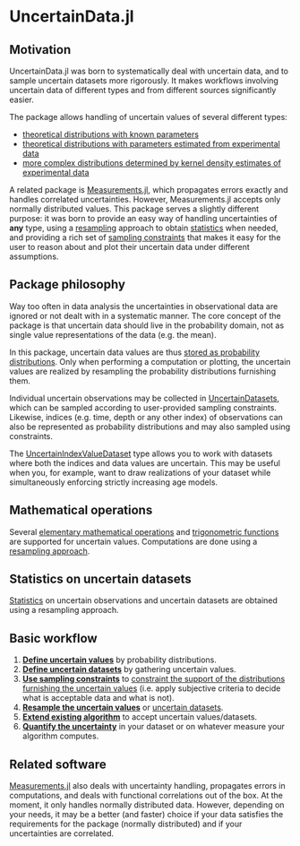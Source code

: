 # UncertainData.jl

## Motivation
UncertainData.jl was born to systematically deal with uncertain data, and to sample 
uncertain datasets more rigorously. It makes workflows involving uncertain data of 
different types and from different sources significantly easier. 

The package allows handling of uncertain values of several different types:
- [theoretical distributions with known parameters](uncertain_values/uncertainvalues_theoreticaldistributions.md)
- [theoretical distributions with parameters estimated from experimental data](uncertain_values/uncertainvalues_fitted.md)
- [more complex distributions determined by kernel density estimates of experimental data](uncertain_values/uncertainvalues_kde.md)

A related package is [Measurements.jl](https://github.com/JuliaPhysics/Measurements.jl),
which propagates errors exactly and handles correlated uncertainties. However, 
Measurements.jl accepts only normally distributed values. This package serves a slightly 
different purpose: it was born to provide an easy way of handling uncertainties of **any** 
type, using a [resampling](resampling/resampling_overview.md) approach to obtain 
[statistics](uncertain_statistics/core_stats/core_statistics.md)
when needed, and providing a rich set of 
[sampling constraints](sampling_constraints/available_constraints.md) that makes it easy 
for the user to reason about and plot their uncertain data under different assumptions.

## Package philosophy

Way too often in data analysis the uncertainties in observational data are ignored or not 
dealt with in a systematic manner. The core concept of the package is that uncertain data 
should live in the probability domain, not as single value representations of the data 
(e.g. the mean).

In this package, uncertain data values are thus 
[stored as probability distributions](uncertain_values/uncertainvalues_overview.md). 
Only when performing a computation or plotting, the uncertain values are realized by 
resampling the probability distributions furnishing them. 

Individual uncertain observations may be collected in 
[UncertainDatasets](uncertain_datasets/uncertain_datasets_overview.md), which can be 
sampled according to user-provided sampling constraints. Likewise, indices (e.g. time, 
depth or any other index) of observations can also be represented as probability 
distributions and may also sampled using constraints. 

The [UncertainIndexValueDataset](uncertain_datasets/uncertain_indexvalue_dataset.md) type 
allows you to work with datasets where both the indices and data values are uncertain.
This may be useful when you, for example, want to draw realizations of your dataset while 
simultaneously enforcing strictly increasing age models.

## Mathematical operations 

Several [elementary mathematical operations](mathematics/elementary_operations.md) and 
[trigonometric functions](mathematics/trig_functions.md) are supported 
for uncertain values. Computations are done using a 
[resampling approach](resampling/resampling_overview).

## Statistics on uncertain datasets

[Statistics](uncertain_statistics/core_stats/core_statistics.md) on 
uncertain observations and uncertain datasets are obtained using a resampling approach. 

## Basic workflow

1. [**Define uncertain values**](uncertain_values/uncertainvalues_overview.md) by probability distributions.
2. [**Define uncertain datasets**](uncertain_datasets/uncertain_datasets_overview.md) by gathering uncertain values.
3. [**Use sampling constraints**](sampling_constraints/available_constraints.md) to [constraint the support of the distributions furnishing the uncertain values](sampling_constraints/constrain_uncertain_values.md) (i.e. apply subjective criteria to decide what is acceptable data and what is not).
4. [**Resample the uncertain values**](resampling/resampling_uncertain_values.md) or [uncertain datasets](resampling/resampling_uncertain_values.md).
5. [**Extend existing algorithm**](implementing_algorithms_for_uncertaindata.md) to accept uncertain values/datasets.
6. [**Quantify the uncertainty**](uncertain_statistics/core_stats/core_statistics.md) in your dataset or on whatever measure your algorithm computes.



## Related software

[Measurements.jl](https://github.com/JuliaPhysics/Measurements.jl) also deals with 
uncertainty handling, propagates errors in computations, and deals with functional 
correlations out of the box. At the moment, it only handles normally distributed 
data. However, depending on your needs, it may be a better (and faster) choice if your data 
satisfies the requirements for the package (normally distributed) and if your uncertainties 
are correlated.